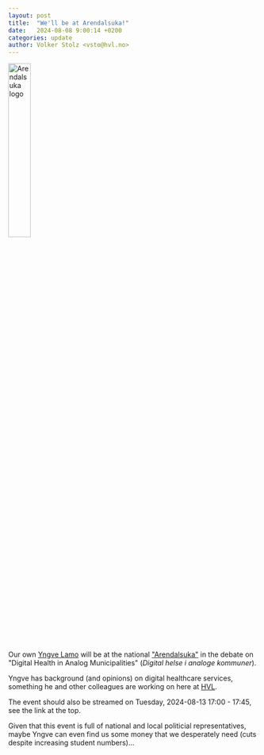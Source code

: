 ```yaml
---
layout: post
title:  "We'll be at Arendalsuka!"
date:   2024-08-08 9:00:14 +0200
categories: update
author: Volker Stolz <vsto@hvl.no>
---
```

<img src="https://www.arendalsuka.no/img/logo.svg" width="30%" alt="Arendalsuka logo" />

Our own [Yngve Lamo](https://www.hvl.no/en/employee/?user=Yngve.Lamo) will be at the national ["Arendalsuka"](https://www.arendalsuka.no/programsok/details/24194) in the debate on "Digital Health in Analog Municipalities" (<em>Digital helse i analoge kommuner</em>).

Yngve has background (and opinions) on digital healthcare services, something he and other colleagues are working on here at [HVL](https://hvl.no).

The event should also be streamed on Tuesday, 2024-08-13 17:00 - 17:45, see the link at the top.

Given that this event is full of national and local politicial representatives, maybe Yngve can even find us some money that we desperately need (cuts despite increasing student numbers)...